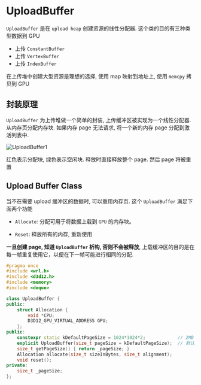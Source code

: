 # UploadBuffer

`UploadBuffer` 是在 `upload heap` 创建资源的线性分配器. 这个类的目的有三种类型数据到 GPU

* 上传 `ConstantBuffer`
* 上传 `VertexBuffer`
* 上传 `IndexBuffer`

在上传堆中创建大型资源是理想的选择, 使用 map 映射到地址上, 使用 `memcpy` 拷贝到 GPU

## 封装原理

`UploadBuffer` 为上传堆做一个简单的封装, 上传缓冲区被实现为一个线性分配器. 从内存页分配内存块. 如果内存 page 无法请求, 将一个新的内存 page  分配到激活列表中. 

![UploadBuffer1](D:\source\DirectX12Record\API封装\UploadBuffer\UploadBuffer1.png)

红色表示分配块, 绿色表示空闲块. 释放时直接释放整个 page. 然后 page 将被重置

## Upload Buffer Class

当不在需要 upload 缓冲区的数据时, 可以重用内存页. 这个 `UploadBuffer` 满足下面两个功能

* `Allocate`: 分配可用于将数据上载到 `GPU` 的内存块。

- `Reset`: 释放所有的内存, 重新使用

**一旦创建 page, 知道 `UploadBuffer` 析构, 否则不会被释放**, 上载缓冲区的目的是在每一帧重复使用它，以便在下一帧可能进行相同的分配.

```cc
#pragma once
#include <wrl.h>
#include <d3d12.h>
#include <memory>
#include <deque>

class UploadBuffer {
public:
    struct Allocation {
        void *CPU;
        D3D12_GPU_VIRTUAL_ADDRESS GPU;
    };
public:
    constexpr static kDefaultPageSize = 1024*1024*2;			// 2MB
    explicit UploadBuffer(size_t pageSize = kDefaultPageSize);	// 默认page的大小. 根据使用情况改变
    size_t getPageSize() { return _pageSize; }
    Allocation allocate(size_t sizeInBytes, size_t alignment);
    void reset();
private:
    size_t _pageSize;
};
```



